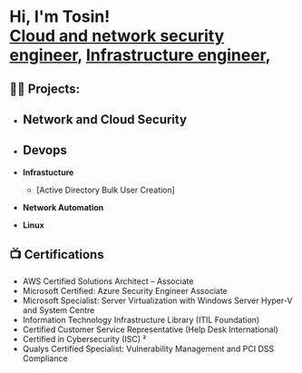 <h1>Hi, I'm Tosin! <br/><a href="https://github.com/engrgangi">Cloud and network security engineer</a>, <a href="https:/www.linkedin.com/in/
tosin-anifowose-34b15749">Infrastructure engineer</a>, <a Devops engineer</a></h1>

<h2>👨‍💻 Projects:</h2>

- <b>Network and Cloud Security</b>
  - 
- <b>Devops</b>
  - 
- <b>Infrastucture</b>
  - [Active Directory Bulk User Creation]
    
  
- <b>Network Automation</b>


- <b>Linux</b>
 

<h2>📺 Certifications</h2>

- AWS Certified Solutions Architect – Associate
- Microsoft Certified: Azure Security Engineer Associate
- Microsoft Specialist: Server Virtualization with Windows Server Hyper-V and System Centre
- Information Technology Infrastructure Library (ITIL Foundation)
- Certified Customer Service Representative (Help Desk International)
- Certified in Cybersecurity (ISC) ²
- Qualys Certified Specialist:  Vulnerability Management and PCI DSS Compliance
